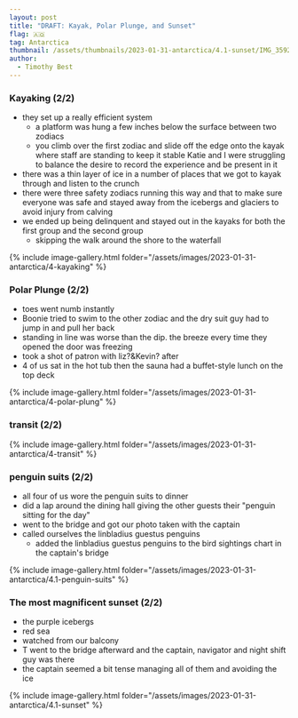 ```yaml
---
layout: post
title: "DRAFT: Kayak, Polar Plunge, and Sunset"
flag: 🇦🇶
tag: Antarctica
thumbnail: /assets/thumbnails/2023-01-31-antarctica/4.1-sunset/IMG_3592.jpg
author:
  - Timothy Best
---
```



### Kayaking (2/2)

- they set up a really efficient system
  - a platform was hung a few inches below the surface between two zodiacs
  - you climb over the first zodiac and slide off the edge onto the kayak where staff are standing to keep it stable
    Katie and I were struggling to balance the desire to record the experience and be present in it
- there was a thin layer of ice in a number of places that we got to kayak through and listen to the crunch
- there were three safety zodiacs running this way and that to make sure everyone was safe and stayed away from the icebergs and glaciers to avoid injury from calving
- we ended up being delinquent and stayed out in the kayaks for both the first group and the second group
  - skipping the walk around the shore to the waterfall

{% include image-gallery.html folder="/assets/images/2023-01-31-antarctica/4-kayaking" %}

### Polar Plunge (2/2)

- toes went numb instantly
- Boonie tried to swim to the other zodiac and the dry suit guy had to jump in and pull her back
- standing in line was worse than the dip. the breeze every time they opened the door was freezing
- took a shot of patron with liz?&Kevin? after
- 4 of us sat in the hot tub then the sauna
  had a buffet-style lunch on the top deck

{% include image-gallery.html folder="/assets/images/2023-01-31-antarctica/4-polar-plung" %}


### transit (2/2)

{% include image-gallery.html folder="/assets/images/2023-01-31-antarctica/4-transit" %}

### penguin suits (2/2)

- all four of us wore the penguin suits to dinner
- did a lap around the dining hall giving the other guests their "penguin sitting for the day"
- went to the bridge and got our photo taken with the captain
- called ourselves the linbladius guestus penguins
  - added the linbladius guestus penguins to the bird sightings chart in the captain's bridge

{% include image-gallery.html folder="/assets/images/2023-01-31-antarctica/4.1-penguin-suits" %}

### The most magnificent sunset (2/2)

- the purple icebergs
- red sea
- watched from our balcony
- T went to the bridge afterward and the captain, navigator and night shift guy was there
- the captain seemed a bit tense managing all of them and avoiding the ice

{% include image-gallery.html folder="/assets/images/2023-01-31-antarctica/4.1-sunset" %}
